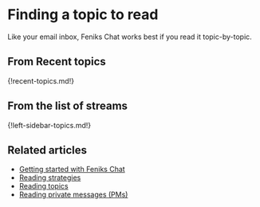# Finding a topic to read

Like your email inbox, Feniks Chat works best if you read it topic-by-topic.

## From Recent topics

{!recent-topics.md!}

## From the list of streams

{!left-sidebar-topics.md!}

## Related articles

* [Getting started with Feniks Chat](/help/getting-started-with-zulip)
* [Reading strategies](/help/reading-strategies)
* [Reading topics](/help/reading-topics)
* [Reading private messages (PMs)](/help/reading-pms)
